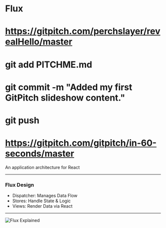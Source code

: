 # Flux 

#  https://gitpitch.com/perchslayer/revealHello/master
#
#  git add PITCHME.md
#  git commit -m "Added my first GitPitch slideshow content."
#  git push
#
#  https://gitpitch.com/gitpitch/in-60-seconds/master


An application architecture for React

---

### Flux Design

- Dispatcher: Manages Data Flow
- Stores: Handle State & Logic
- Views: Render Data via React

---

![Flux Explained](https://facebook.github.io/flux/img/flux-simple-f8-diagram-explained-1300w.png)
